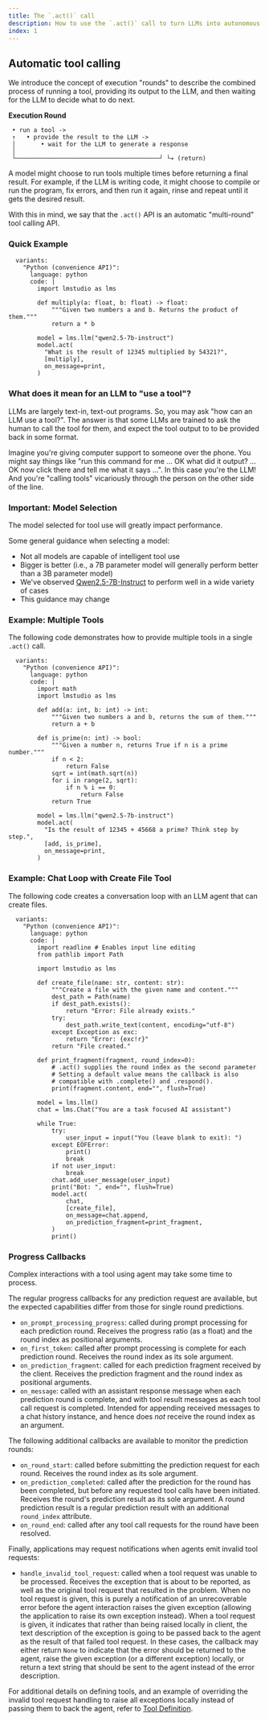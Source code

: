 ```yaml
---
title: The `.act()` call
description: How to use the `.act()` call to turn LLMs into autonomous agents that can perform tasks on your local machine.
index: 1
---
```


## Automatic tool calling

We introduce the concept of execution "rounds" to describe the combined process of running a tool, providing its output to the LLM, and then waiting for the LLM to decide what to do next.

**Execution Round**

```
 • run a tool ->
 ↑   • provide the result to the LLM ->
 │       • wait for the LLM to generate a response
 │
 └────────────────────────────────────────┘ └➔ (return)
```

A model might choose to run tools multiple times before returning a final result. For example, if the LLM is writing code, it might choose to compile or run the program, fix errors, and then run it again, rinse and repeat until it gets the desired result.

With this in mind, we say that the `.act()` API is an automatic "multi-round" tool calling API.

### Quick Example

```lms_code_snippet
  variants:
    "Python (convenience API)":
      language: python
      code: |
        import lmstudio as lms

        def multiply(a: float, b: float) -> float:
            """Given two numbers a and b. Returns the product of them."""
            return a * b

        model = lms.llm("qwen2.5-7b-instruct")
        model.act(
          "What is the result of 12345 multiplied by 54321?",
          [multiply],
          on_message=print,
        )
```

### What does it mean for an LLM to "use a tool"?

LLMs are largely text-in, text-out programs. So, you may ask "how can an LLM use a tool?". The answer is that some LLMs are trained to ask the human to call the tool for them, and expect the tool output to to be provided back in some format.

Imagine you're giving computer support to someone over the phone. You might say things like "run this command for me ... OK what did it output? ... OK now click there and tell me what it says ...". In this case you're the LLM! And you're "calling tools" vicariously through the person on the other side of the line.

### Important: Model Selection

The model selected for tool use will greatly impact performance.

Some general guidance when selecting a model:

- Not all models are capable of intelligent tool use
- Bigger is better (i.e., a 7B parameter model will generally perform better than a 3B parameter model)
- We've observed [Qwen2.5-7B-Instruct](https://model.lmstudio.ai/download/lmstudio-community/Qwen2.5-7B-Instruct-GGUF) to perform well in a wide variety of cases
- This guidance may change

### Example: Multiple Tools

The following code demonstrates how to provide multiple tools in a single `.act()` call.

```lms_code_snippet
  variants:
    "Python (convenience API)":
      language: python
      code: |
        import math
        import lmstudio as lms

        def add(a: int, b: int) -> int:
            """Given two numbers a and b, returns the sum of them."""
            return a + b

        def is_prime(n: int) -> bool:
            """Given a number n, returns True if n is a prime number."""
            if n < 2:
                return False
            sqrt = int(math.sqrt(n))
            for i in range(2, sqrt):
                if n % i == 0:
                    return False
            return True

        model = lms.llm("qwen2.5-7b-instruct")
        model.act(
          "Is the result of 12345 + 45668 a prime? Think step by step.",
          [add, is_prime],
          on_message=print,
        )
```

### Example: Chat Loop with Create File Tool

The following code creates a conversation loop with an LLM agent that can create files.

```lms_code_snippet
  variants:
    "Python (convenience API)":
      language: python
      code: |
        import readline # Enables input line editing
        from pathlib import Path

        import lmstudio as lms

        def create_file(name: str, content: str):
            """Create a file with the given name and content."""
            dest_path = Path(name)
            if dest_path.exists():
                return "Error: File already exists."
            try:
                dest_path.write_text(content, encoding="utf-8")
            except Exception as exc:
                return "Error: {exc!r}"
            return "File created."

        def print_fragment(fragment, round_index=0):
            # .act() supplies the round index as the second parameter
            # Setting a default value means the callback is also
            # compatible with .complete() and .respond().
            print(fragment.content, end="", flush=True)

        model = lms.llm()
        chat = lms.Chat("You are a task focused AI assistant")

        while True:
            try:
                user_input = input("You (leave blank to exit): ")
            except EOFError:
                print()
                break
            if not user_input:
                break
            chat.add_user_message(user_input)
            print("Bot: ", end="", flush=True)
            model.act(
                chat,
                [create_file],
                on_message=chat.append,
                on_prediction_fragment=print_fragment,
            )
            print()

```

### Progress Callbacks

Complex interactions with a tool using agent may take some time to process.

The regular progress callbacks for any prediction request are available,
but the expected capabilities differ from those for single round predictions.

* `on_prompt_processing_progress`: called during prompt processing for each
  prediction round. Receives the progress ratio (as a float) and the round
  index as positional arguments.
* `on_first_token`: called after prompt processing is complete for each prediction round.
  Receives the round index as its sole argument.
* `on_prediction_fragment`: called for each prediction fragment received by the client.
  Receives the prediction fragment and the round index as positional arguments.
* `on_message`: called with an assistant response message when each prediction round is
  complete, and with tool result messages as each tool call request is completed.
  Intended for appending received messages to a chat history instance, and hence
  does *not* receive the round index as an argument.

The following additional callbacks are available to monitor the prediction rounds:

* `on_round_start`: called before submitting the prediction request for each round.
  Receives the round index as its sole argument.
* `on_prediction_completed`: called after the prediction for the round has been completed,
  but before any requested tool calls have been initiated. Receives the round's prediction
  result as its sole argument. A round prediction result is a regular prediction result
  with an additional `round_index` attribute.
* `on_round_end`: called after any tool call requests for the round have been resolved.

Finally, applications may request notifications when agents emit invalid tool requests:

* `handle_invalid_tool_request`: called when a tool request was unable to be processed.
  Receives the exception that is about to be reported, as well as the original tool
  request that resulted in the problem. When no tool request is given, this is
  purely a notification of an unrecoverable error before the agent interaction raises
  the given exception (allowing the application to raise its own exception instead).
  When a tool request is given, it indicates that rather than being raised locally in
  client, the text description of the exception is going to be passed back to the agent
  as the result of that failed tool request. In these cases, the callback may either
  return `None` to indicate that the error should be returned to the agent, raise the
  given exception (or a different exception) locally, or return a text string that
  should be sent to the agent instead of the error description.

For additional details on defining tools, and an example of overriding the invalid
tool request handling to raise all exceptions locally instead of passing them to
back the agent, refer to [Tool Definition](./tools.md).
